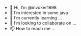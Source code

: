 - 👋 Hi, I’m @invoker1998
- 👀 I’m interested in some java
- 🌱 I’m currently learning ...
- 💞️ I’m looking to collaborate on ...
- 📫 How to reach me ...

<!---
invoker1998/invoker1998 is a ✨ special ✨ repository because its `README.md` (this file) appears on your GitHub profile.
You can click the Preview link to take a look at your changes.
--->
